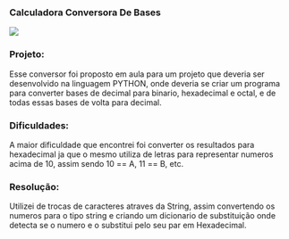 ### Calculadora Conversora De Bases

<img src = "https://blogger.googleusercontent.com/img/b/R29vZ2xl/AVvXsEg-yAS-CmXrh8Dypy3-JT1dZIX6tagsTchXEd9I148wfsPRjyqf17hgVPlnbO3WS8lsCJt94Wph7BgHq3SXLEhelwgWnoMlqpX0xtYwqvJL7CrL_1bCQji9M2aNaIKU-eJwI_eX9WdWRQKzOfbVHsEuqU53rvKbJ3x3RZGpOtEqvjHOkz0jV04S3iVJgg/s1674/git.png"></img>

### Projeto:

Esse conversor foi proposto em aula para um projeto que deveria ser desenvolvido na linguagem PYTHON, onde deveria se criar um programa para converter bases de decimal para binario, hexadecimal e octal, e de todas essas bases de volta para decimal.

### Dificuldades:

A maior dificuldade que encontrei foi converter os resultados para hexadecimal ja que o mesmo utiliza de letras para representar numeros acima de 10, assim sendo 10 == A, 11 == B, etc.

### Resolução:

Utilizei de trocas de caracteres atraves da String, assim convertendo os numeros para o tipo string e criando um dicionario de substituição onde detecta se o numero e o substitui pelo seu par em Hexadecimal.
